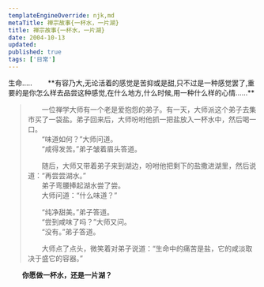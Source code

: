 ```yaml
---
templateEngineOverride: njk,md
metaTitle: 禅宗故事{一杯水，一片湖}
title: 禅宗故事{一杯水，一片湖}
date: 2004-10-13
updated:
published: true
tags: ['日常']
---
```


<div class="col-start-3 col-end-9">
生命&#8230;..  
　　**有容乃大,无论活着的感觉是苦抑或是甜,只不过是一种感觉罢了,重要的是你怎么样去品尝这种感觉,在什么地方,什么时候,用一种什么样的心情&#8230;&#8230;**

> 　　一位禅学大师有一个老是爱抱怨的弟子。有一天，大师派这个弟子去集市买了一袋盐。弟子回来后，大师吩咐他抓一把盐放入一杯水中，然后喝一口。  
> 　　“味道如何？”大师问道。  
> 　　“咸得发苦。”弟子皱着眉头答道。
> 
> 　　随后，大师又带着弟子来到湖边，吩咐他把剩下的盐撒进湖里，然后说道：“再尝尝湖水。”  
> 　　弟子弯腰捧起湖水尝了尝。  
> 　　大师问道：“什么味道？”
> 
> 　　“纯净甜美。”弟子答道。  
> 　　“尝到咸味了吗？”大师又问。  
> 　　“没有。”弟子答道。
> 
> 　　大师点了点头，微笑着对弟子说道：“生命中的痛苦是盐，它的咸淡取决于盛它的容器。” 

　　**你愿做一杯水，还是一片湖？**
</div>

